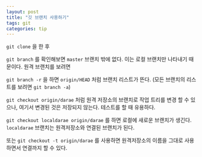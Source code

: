 ```yaml
---
layout: post
title: "깃 브랜치 사용하기"
tags: git
categories: tip
---
```




`git clone` 을 한 후

`git branch` 를 확인해보면 `master` 브랜치 밖에 없다. 이는 로컬 브랜치만 나타내기 때문이다. 원격 브랜치를 보려면

`git branch -r` 을 하면 `origin/HEAD` 처럼 브랜치 리스트가 뜬다. (모든 브랜치의 리스트를 보려면 `git branch -a`)

`git checkout origin/darae` 처럼 원격 저장소의 브랜치로 작업 트리를 변경 할 수 있으나, 여기서 변경된 것은 
저장되지 않는다. 테스트를 할 때 유용하다.

`git checkout localdarae origin/darae` 를  하면 로컬에 새로운 브랜치가 생긴다. `localdarae` 브랜치는 원격저장소와 연결된 브랜치가 된다.

또는 `git checkout -t origin/darae` 를 사용하면 원격저장소의 이름을 그대로 사용하면서 연결까지 할 수 있다.
